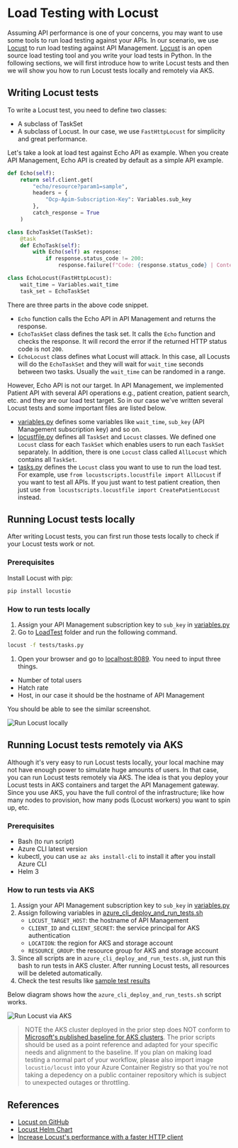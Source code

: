 # Load Testing with Locust
Assuming API performance is one of your concerns, you may want to use some tools to run load testing against your APIs. In our scenario, we use [Locust](https://locust.io/) to run load testing against API Management. [Locust](https://locust.io/) is an open source load testing tool and you write your load tests in Python. In the following sections, we will first introduce how to write Locust tests and then we will show you how to run Locust tests locally and remotely via AKS.

## Writing Locust tests
To write a Locust test, you need to define two classes:
- A subclass of TaskSet
- A subclass of Locust. In our case, we use `FastHttpLocust` for simplicity and great performance.

Let's take a look at load test against Echo API as example. When you create API Management, Echo API is created by default as a simple API example.

```python
def Echo(self):
    return self.client.get(
        "echo/resource?param1=sample", 
        headers = {
            "Ocp-Apim-Subscription-Key": Variables.sub_key
        },
        catch_response = True
    )

class EchoTaskSet(TaskSet):
    @task
    def EchoTask(self):
        with Echo(self) as response:
            if response.status_code != 200:
                response.failure(f"Code: {response.status_code} | Content: {response.text} | Task: EchoTask")

class EchoLocust(FastHttpLocust):
    wait_time = Variables.wait_time
    task_set = EchoTaskSet
```

There are three parts in the above code snippet.
- `Echo` function calls the Echo API in API Management and returns the response.
- `EchoTaskSet` class defines the task set. It calls the `Echo` function and checks the response. It will record the error if the returned HTTP status code is not `200`.
- `EchoLocust` class defines what Locust will attack. In this case, all Locusts will do the `EchoTaskSet` and they will wait for `wait_time` seconds between two tasks. Usually the `wait_time` can be randomed in a range.

However, Echo API is not our target. In API Management, we implemented Patient API with several API operations e.g., patient creation, patient search, etc. and they are our load test target. So in our case we've written several Locust tests and some important files are listed below.
- [variables.py](./tests/locustscripts/variables.py) defines some variables like `wait_time`, `sub_key` (API Management subscription key) and so on.
- [locustfile.py](./tests/locustscripts/locustfile.py) defines all `TaskSet` and `Locust` classes. We defined one `Locust` class for each `TaskSet` which enables users to run each `TaskSet` separately. In addition, there is one `Locust` class called `AllLocust` which contains all `TaskSet`.
- [tasks.py](./tests/tasks.py) defines the `Locust` class you want to use to run the load test. For example, use `from locustscripts.locustfile import AllLocust` if you want to test all APIs. If you just want to test patient creation, then just use `from locustscripts.locustfile import CreatePatientLocust` instead.

## Running Locust tests locally
After writing Locust tests, you can first run those tests locally to check if your Locust tests work or not.

### Prerequisites
Install Locust with pip:

```bash
pip install locustio
```

### How to run tests locally
1. Assign your API Management subscription key to `sub_key` in [variables.py](./tests/locustscripts/variables.py)
1. Go to [LoadTest](.) folder and run the following command.

```bash
locust -f tests/tasks.py
```

1. Open your browser and go to [localhost:8089](http://localhost:8089/). You need to input three things.
- Number of total users
- Hatch rate
- Host, in our case it should be the hostname of API Management

You should be able to see the similar screenshot.

![Run Locust locally](../../docs/images/LocustLocal.png)

## Running Locust tests remotely via AKS

Although it's very easy to run Locust tests locally, your local machine may not have enough power to simulate huge amounts of users. In that case, you can run Locust tests remotely via AKS. The idea is that you deploy your Locust tests in AKS containers and target the API Management gateway. Since you use AKS, you have the full control of the infrastructure; like how many nodes to provision, how many pods (Locust workers) you want to spin up, etc.

### Prerequisites

- Bash (to run script)
- Azure CLI latest version
- kubectl, you can use `az aks install-cli` to install it after you install Azure CLI
- Helm 3

### How to run tests via AKS

1. Assign your API Management subscription key to `sub_key` in [variables.py](./tests/locustscripts/variables.py)
1. Assign following variables in [azure_cli_deploy_and_run_tests.sh](./scripts/azure_cli_deploy_and_run_tests.sh)
    - `LOCUST_TARGET_HOST`: the hostname of API Management
    - `CLIENT_ID` and `CLIENT_SECRET`: the service principal for AKS authentication
    - `LOCATION`: the region for AKS and storage account
    - `RESOURCE_GROUP`: the resource group for AKS and storage account
1. Since all scripts are in `azure_cli_deploy_and_run_tests.sh`, just run this bash to run tests in AKS cluster. After running Locust tests, all resources will be deleted automatically.
1. Check the test results like [sample test results](./sampleresults)

Below diagram shows how the `azure_cli_deploy_and_run_tests.sh` script works.

![Run Locust via AKS](../../docs/images/LocustAKS.png)

> NOTE the AKS cluster deployed in the prior step does NOT conform to [Microsoft's published baseline for AKS clusters](https://aka.ms/architecture/aks-baseline). The prior scripts should be used as a point reference and adapted for your specific needs and alignment to the baseline. If you plan on making load testing a normal part of your workflow, please also import image `locustio/locust` into your Azure Container Registry so that you're not taking a depedency on a public container repository which is subject to unexpected outages or throttling.

## References
- [Locust on GitHub](https://github.com/locustio/locust)
- [Locust Helm Chart](https://github.com/helm/charts/tree/master/stable/locust)
- [Increase Locust's performance with a faster HTTP client](https://docs.locust.io/en/stable/increase-performance.html)
